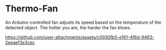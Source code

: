# Thermo-Fan
An Arduino-controlled fan adjusts its speed based on the temperature of the detected object. The hotter you are, the harder the fan blows. 


https://github.com/user-attachments/assets/c0930fb5-e161-4f6d-9463-2eeaef3e3cec

